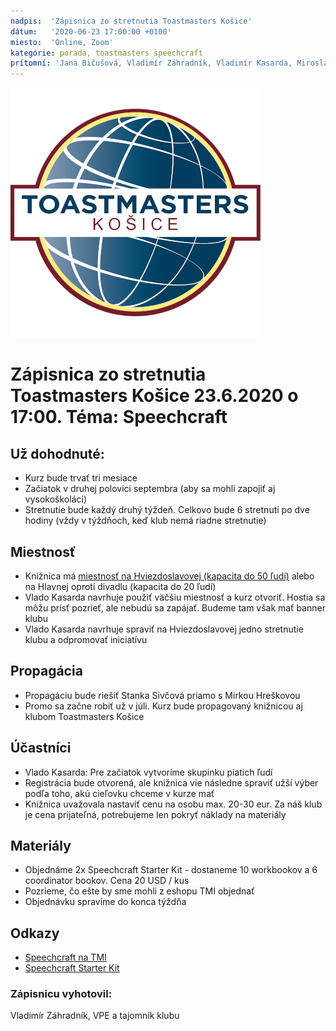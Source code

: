 ```yaml
---
nadpis:  'Zápisnica zo stretnutia Toastmasters Košice'
dátum:   '2020-06-23 17:00:00 +0100'
miesto:  'Online, Zoom'
kategórie: porada, toastmasters speechcraft
prítomní: 'Jana Bičušová, Vladimír Záhradník, Vladimír Kasarda, Miroslava Hrešková, Stanislava Sivčová'
---
```


![alt text][logo]
# Zápisnica zo stretnutia Toastmasters Košice 23.6.2020 o 17:00. Téma: Speechcraft

## Už dohodnuté:
- Kurz bude trvať tri mesiace
- Začiatok v druhej polovici septembra (aby sa mohli zapojiť aj vysokoškoláci)
- Stretnutie bude každý druhý týždeň. Celkovo bude 6 stretnutí po dve hodiny (vždy v týždňoch, keď klub nemá riadne stretnutie)

## Miestnosť
- Knižnica má [miestnosť na Hviezdoslavovej (kapacita do 50 ľudí)][miestnost-hviezdoslavova] alebo na Hlavnej oproti divadlu (kapacita do 20 ľudí)
- Vlado Kasarda navrhuje použiť väčšiu miestnosť a kurz otvoriť. Hostia sa môžu prísť pozrieť, ale nebudú sa zapájať. Budeme tam však mať banner klubu
- Vlado Kasarda navrhuje spraviť na Hviezdoslavovej jedno stretnutie klubu a odpromovať iniciatívu

## Propagácia
- Propagáciu bude riešiť Stanka Sivčová priamo s Mirkou Hreškovou
- Promo sa začne robiť už v júli. Kurz bude propagovaný knižnicou aj klubom Toastmasters Košice

## Účastníci
- Vlado Kasarda: Pre začiatok vytvoríme skupinku piatich ľudí
- Registrácia bude otvorená, ale knižnica vie následne spraviť užší výber podľa toho, akú cieľovku chceme v kurze mať
- Knižnica uvažovala nastaviť cenu na osobu max. 20-30 eur. Za náš klub je cena prijateľná, potrebujeme len pokryť náklady na materiály

## Materiály
- Objednáme 2x Speechcraft Starter Kit - dostaneme 10 workbookov a 6 coordinator bookov. Cena 20 USD / kus
- Pozrieme, čo ešte by sme mohli z eshopu TMI objednať
- Objednávku spravíme do konca týždňa

## Odkazy
- [Speechcraft na TMI][speechcraft-tmi]
- [Speechcraft Starter Kit][speechcraft-starter-kit]

### Zápisnicu vyhotovil:
Vladimír Záhradník,
VPE a tajomník klubu

[logo]: https://github.com/toastmasters-kosice/graficke-podklady/raw/master/Log%C3%A1/%C5%A0tandardn%C3%A9%20zmen%C5%A1en%C3%A9%20logo%20TMKE.png "Logo Toastmasters Košice"
[miestnost-hviezdoslavova]: https://vkjb.sk/11-ondrej-sokol-tibor-siska/
[speechcraft-tmi]: https://www.toastmasters.org/education/speechcraft
[speechcraft-starter-kit]: https://www.toastmasters.org/shop/205--Speechcraft-Starter-Kit
